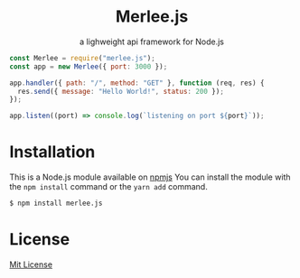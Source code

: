 <h1 align="center">Merlee.js</h1>
<p align="center"> a lighweight api framework for Node.js</p>

```js
const Merlee = require("merlee.js");
const app = new Merlee({ port: 3000 });

app.handler({ path: "/", method: "GET" }, function (req, res) {
  res.send({ message: "Hello World!", status: 200 });
});

app.listen((port) => console.log(`listening on port ${port}`));
```

# Installation

This is a Node.js module available on [npmjs](http://npmjs.com)
You can install the module with the `npm install` command or the `yarn add` command.

```sh
$ npm install merlee.js
```

# License

[Mit License]()
